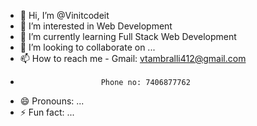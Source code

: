 - 👋 Hi, I’m @Vinitcodeit
- 👀 I’m interested in Web Development
- 🌱 I’m currently learning Full Stack Web Development
- 💞️ I’m looking to collaborate on ...
- 📫 How to reach me - Gmail: vtambralli412@gmail.com
-                       Phone no: 7406877762
- 😄 Pronouns: ...
- ⚡ Fun fact: ...

<!---
Vinitcodeit/Vinitcodeit is a ✨ special ✨ repository because its `README.md` (this file) appears on your GitHub profile.
You can click the Preview link to take a look at your changes.
--->
